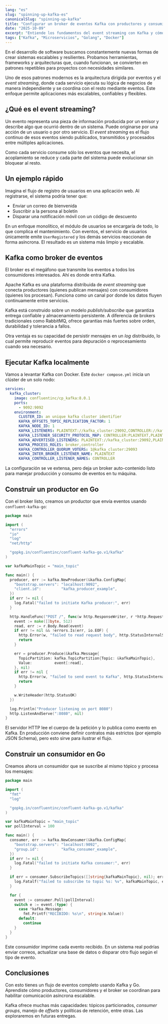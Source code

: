 ```yaml
---
lang: "es"
slug: "spinning-up-kafka-es"
canonicalSlug: "spinning-up-kafka"
title: "Configurar un broker de eventos Kafka con productores y consumidores"
date: "2025-10-09"
excerpt: "Entiende los fundamentos del event streaming con Kafka y cómo construir productores y consumidores en Go."
tags: ["Kafka", "Microservicios", "Golang", "Docker"]
---
```


En el desarrollo de software buscamos constantemente nuevas formas de crear sistemas escalables y resilientes. Probamos herramientas, frameworks y arquitecturas que, cuando funcionan, se convierten en patrones repetibles para proyectos con necesidades similares.

Uno de esos patrones modernos es la arquitectura dirigida por eventos y el *event streaming*, donde cada servicio ejecuta su lógica de negocios de manera independiente y se coordina con el resto mediante eventos. Este enfoque permite aplicaciones más escalables, confiables y flexibles.

## ¿Qué es el event streaming?

Un evento representa una pieza de información producida por un emisor y describe algo que ocurrió dentro de un sistema. Puede originarse por una acción de un usuario o por otro servicio. El *event streaming* es el flujo continuo de esos eventos siendo publicados, transmitidos y procesados entre múltiples aplicaciones.

Como cada servicio consume sólo los eventos que necesita, el acoplamiento se reduce y cada parte del sistema puede evolucionar sin bloquear al resto.

## Un ejemplo rápido

Imagina el flujo de registro de usuarios en una aplicación web. Al registrarse, el sistema podría tener que:

* Enviar un correo de bienvenida
* Suscribir a la persona al boletín
* Disparar una notificación móvil con un código de descuento

En un enfoque monolítico, el módulo de usuarios se encargaría de todo, lo que complica el mantenimiento. Con eventos, el servicio de usuarios únicamente emite `UserRegistered` y los demás servicios reaccionan de forma asíncrona. El resultado es un sistema más limpio y escalable.

## Kafka como broker de eventos

El broker es el megáfono que transmite los eventos a todos los consumidores interesados. Ahí es donde entra Kafka.

Apache Kafka es una plataforma distribuida de *event streaming* que conecta productores (quienes publican mensajes) con consumidores (quienes los procesan). Funciona como un canal por donde los datos fluyen continuamente entre servicios.

Kafka está construido sobre un modelo *publish/subscribe* que garantiza entrega confiable y almacenamiento persistente. A diferencia de brokers tradicionales como RabbitMQ, ofrece garantías más fuertes sobre orden, durabilidad y tolerancia a fallos.

Otra ventaja es su capacidad de persistir mensajes en un *log* distribuido, lo cual permite reproducir eventos para depuración o reprocesamiento cuando sea necesario.

## Ejecutar Kafka localmente

Vamos a levantar Kafka con Docker. Este `docker compose.yml` inicia un clúster de un solo nodo:

```yaml
services:
  kafka_cluster:
    image: confluentinc/cp_kafka:8.0.1
    ports:
      - 9092:9092
    environment:
      CLUSTER_ID: an unique kafka cluster identifier
      KAFKA_OFFSETS_TOPIC_REPLICATION_FACTOR: 1
      KAFKA_NODE_ID: 1
      KAFKA_LISTENERS: PLAINTEXT://kafka_cluster:29092,CONTROLLER://kafka_cluster:29093,PLAINTEXT_HOST://0.0.0.0:9092
      KAFKA_LISTENER_SECURITY_PROTOCOL_MAP: CONTROLLER:PLAINTEXT,PLAINTEXT:PLAINTEXT,PLAINTEXT_HOST:PLAINTEXT
      KAFKA_ADVERTISED_LISTENERS: PLAINTEXT://kafka_cluster:29092,PLAINTEXT_HOST://localhost:9092
      KAFKA_PROCESS_ROLES: broker,controller
      KAFKA_CONTROLLER_QUORUM_VOTERS: 1@kafka_cluster:29093
      KAFKA_INTER_BROKER_LISTENER_NAME: PLAINTEXT
      KAFKA_CONTROLLER_LISTENER_NAMES: CONTROLLER
```

La configuración se ve extensa, pero deja un broker auto-contenido listo para manejar producción y consumo de eventos en tu máquina.

## Construir un productor en Go

Con el broker listo, creamos un productor que envía eventos usando `confluent-kafka-go`:

```go
package main

import (
  "errors"
  "io"
  "log"
  "net/http"

  "gopkg.in/confluentinc/confluent-kafka-go.v1/kafka"
)

var kafkaMainTopic = "main_topic"

func main() {
  producer, err := kafka.NewProducer(&kafka.ConfigMap{
    "bootstrap.servers": "localhost:9092",
    "client.id":         "kafka_producer_example",
  })
  if err != nil {
    log.Fatal("failed to initiate Kafka producer:", err)
  }

  http.HandleFunc("POST /", func(w http.ResponseWriter, r *http.Request) {
    event := make([]byte, 512)
    read, err := r.Body.Read(event)
    if err != nil && !errors.Is(err, io.EOF) {
      http.Error(w, "failed to read request body", http.StatusInternalServerError)
      return
    }

    err = producer.Produce(&kafka.Message{
      TopicPartition: kafka.TopicPartition{Topic: &kafkaMainTopic},
      Value:          event[:read],
    }, nil)
    if err != nil {
      http.Error(w, "failed to send event to Kafka", http.StatusInternalServerError)
      return
    }

    w.WriteHeader(http.StatusOK)
  })

  log.Println("Producer listening on port 8080")
  http.ListenAndServe(":8080", nil)
}
```

El servidor HTTP lee el cuerpo de la petición y lo publica como evento en Kafka. En producción conviene definir contratos más estrictos (por ejemplo JSON Schema), pero esto sirve para ilustrar el flujo.

## Construir un consumidor en Go

Creamos ahora un consumidor que se suscribe al mismo tópico y procesa los mensajes:

```go
package main

import (
  "fmt"
  "log"

  "gopkg.in/confluentinc/confluent-kafka-go.v1/kafka"
)

var kafkaMainTopic = "main_topic"
var pollInterval = 100

func main() {
  consumer, err := kafka.NewConsumer(&kafka.ConfigMap{
    "bootstrap.servers": "localhost:9092",
    "group.id":          "kafka_consumer_example",
  })
  if err != nil {
    log.Fatal("failed to initiate Kafka consumer:", err)
  }

  if err = consumer.SubscribeTopics([]string{kafkaMainTopic}, nil); err != nil {
    log.Fatalf("failed to subscribe to topic %s: %v", kafkaMainTopic, err)
  }

  for {
    event := consumer.Poll(pollInterval)
    switch e := event.(type) {
      case *kafka.Message:
        fmt.Printf("RECIBIDO: %s\n", string(e.Value))
      default:
        continue
    }
  }
}
```

Este consumidor imprime cada evento recibido. En un sistema real podrías enviar correos, actualizar una base de datos o disparar otro flujo según el tipo de evento.

## Conclusiones

Con esto tienes un flujo de eventos completo usando Kafka y Go. Aprendiste cómo productores, consumidores y el broker se coordinan para habilitar comunicación asíncrona escalable.

Kafka ofrece muchas más capacidades: tópicos particionados, *consumer groups*, manejo de *offsets* y políticas de retención, entre otras. Las exploraremos en futuras entregas.
